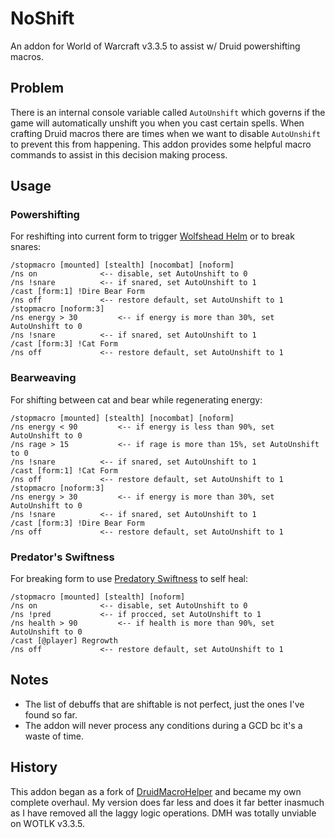 # NoShift

An addon for World of Warcraft v3.3.5 to assist w/ Druid powershifting macros.

## Problem

There is an internal console variable called ``AutoUnshift`` which governs if the game will automatically unshift you when you cast certain spells.  When crafting Druid macros there are times when we want to disable ``AutoUnshift`` to prevent this from happening.  This addon provides some helpful macro commands to assist in this decision making process.

## Usage

### Powershifting

For reshifting into current form to trigger [Wolfshead Helm](https://www.wowhead.com/classic/item=8345/wolfshead-helm) or to break snares:

```
/stopmacro [mounted] [stealth] [nocombat] [noform]
/ns on 				<-- disable, set AutoUnshift to 0
/ns !snare			<-- if snared, set AutoUnshift to 1
/cast [form:1] !Dire Bear Form
/ns off				<-- restore default, set AutoUnshift to 1
/stopmacro [noform:3]
/ns energy > 30			<-- if energy is more than 30%, set AutoUnshift to 0
/ns !snare			<-- if snared, set AutoUnshift to 1
/cast [form:3] !Cat Form
/ns off				<-- restore default, set AutoUnshift to 1
```

### Bearweaving

For shifting between cat and bear while regenerating energy:

```
/stopmacro [mounted] [stealth] [nocombat] [noform]
/ns energy < 90			<-- if energy is less than 90%, set AutoUnshift to 0
/ns rage > 15			<-- if rage is more than 15%, set AutoUnshift to 0
/ns !snare			<-- if snared, set AutoUnshift to 1
/cast [form:1] !Cat Form
/ns off				<-- restore default, set AutoUnshift to 1
/stopmacro [noform:3]
/ns energy > 30			<-- if energy is more than 30%, set AutoUnshift to 0
/ns !snare			<-- if snared, set AutoUnshift to 1
/cast [form:3] !Dire Bear Form
/ns off				<-- restore default, set AutoUnshift to 1
```

### Predator's Swiftness

For breaking form to use [Predatory Swiftness](https://www.wowhead.com/spell=16974/predatory-swiftness) to self heal:

```
/stopmacro [mounted] [stealth] [noform]
/ns on 				<-- disable, set AutoUnshift to 0
/ns !pred 			<-- if procced, set AutoUnshift to 1
/ns health > 90 		<-- if health is more than 90%, set AutoUnshift to 0
/cast [@player] Regrowth
/ns off				<-- restore default, set AutoUnshift to 1
```

## Notes

- The list of debuffs that are shiftable is not perfect, just the ones I've found so far.
- The addon will never process any conditions during a GCD bc it's a waste of time.

## History

This addon began as a fork of [DruidMacroHelper](https://github.com/ForsakenNGS/DruidMacroHelper) and became my own complete overhaul.  My version does far less and does it far better inasmuch as I have removed all the laggy logic operations.  DMH was totally unviable on WOTLK v3.3.5.